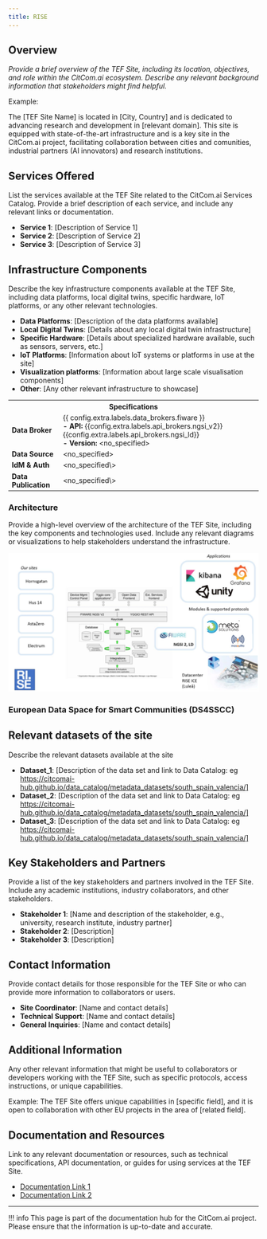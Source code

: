 ```yaml
---
title: RISE
---
```


## Overview

_Provide a brief overview of the TEF Site, including its location, objectives, and role within the CitCom.ai ecosystem. Describe any relevant background information that stakeholders might find helpful._

Example:

The [TEF Site Name] is located in [City, Country] and is dedicated to advancing research and development in [relevant domain]. This site is equipped with state-of-the-art infrastructure and is a key site in the CitCom.ai project, facilitating collaboration between cities and comunities, industrial partners (AI innovators) and research institutions.

## Services Offered

List the services available at the TEF Site related to the CitCom.ai Services Catalog. Provide a brief description of each service, and include any relevant links or documentation.

- **Service 1**: [Description of Service 1]
- **Service 2**: [Description of Service 2]
- **Service 3**: [Description of Service 3]

## Infrastructure Components

Describe the key infrastructure components available at the TEF Site, including data platforms, local digital twins, specific hardware, IoT platforms, or any other relevant technologies.

- **Data Platforms**: [Description of the data platforms available]
- **Local Digital Twins**: [Details about any local digital twin infrastructure]
- **Specific Hardware**: [Details about specialized hardware available, such as sensors, servers, etc.]
- **IoT Platforms**: [Information about IoT systems or platforms in use at the site]
- **Visualization platforms**: [Information about large scale visualisation components]
- **Other**: [Any other relevant infrastructure to showcase]

<table>
  <tr>
    <th colspan="2" style="text-align: center;">Specifications</th>
  </tr>
  <tr>
    <td><strong>Data Broker<strong></td>
    <td>
      {{ config.extra.labels.data_brokers.fiware }}<br>
      <strong>- API:</strong> {{config.extra.labels.api_brokers.ngsi_v2}} {{config.extra.labels.api_brokers.ngsi_ld}}<br>
      <strong>- Version:</strong> &lt;no_specified>
    </td>
  </tr>
  <tr>
    <td><strong>Data Source<strong></td>
    <td>&lt;no_specified></td>
  </tr>
  <tr>
    <td><strong>IdM &amp; Auth<strong></td>
    <td>&lt;no_specified\></td>
  </tr>
  <tr>
    <td><strong>Data Publication<strong></td>
    <td>&lt;no_specified\></td>
  </tr>
</table>

### Architecture

Provide a high-level overview of the architecture of the TEF Site, including the key components and technologies used. Include any relevant diagrams or visualizations to help stakeholders understand the infrastructure.

![rise_arch](./img/rise-arch.png)

### European Data Space for Smart Communities (DS4SSCC)

<!-- {{ config.extra.labels.ds4ssc_compliant.yes_comp.data_sources }} {{ config.extra.labels.ds4ssc_compliant.yes_comp.data_broker }} {{ config.extra.labels.ds4ssc_compliant.yes_comp.data_api }} {{ config.extra.labels.ds4ssc_compliant.no_comp.data_idm_auth }} {{ config.extra.labels.ds4ssc_compliant.no_comp.data_publication }}

![dtu_arch-ds4sscc](./img/dtu_ds4sscc-arch.svg) -->

## Relevant datasets of the site

Describe the relevant datasets available at the site

- **Dataset_1**: [Description of the data set and link to Data Catalog: eg https://citcomai-hub.github.io/data_catalog/metadata_datasets/south_spain_valencia/]
- **Dataset_2**: [Description of the data set and link to Data Catalog: eg https://citcomai-hub.github.io/data_catalog/metadata_datasets/south_spain_valencia/]
- **Dataset_3**: [Description of the data set and link to Data Catalog: eg https://citcomai-hub.github.io/data_catalog/metadata_datasets/south_spain_valencia/]

## Key Stakeholders and Partners

Provide a list of the key stakeholders and partners involved in the TEF Site. Include any academic institutions, industry collaborators, and other stakeholders.

- **Stakeholder 1**: [Name and description of the stakeholder, e.g., university, research institute, industry partner]
- **Stakeholder 2**: [Description]
- **Stakeholder 3**: [Description]

## Contact Information

Provide contact details for those responsible for the TEF Site or who can provide more information to collaborators or users.

- **Site Coordinator**: [Name and contact details]
- **Technical Support**: [Name and contact details]
- **General Inquiries**: [Name and contact details]

## Additional Information

Any other relevant information that might be useful to collaborators or developers working with the TEF Site, such as specific protocols, access instructions, or unique capabilities.

Example:
The TEF Site offers unique capabilities in [specific field], and it is open to collaboration with other EU projects in the area of [related field].

## Documentation and Resources

Link to any relevant documentation or resources, such as technical specifications, API documentation, or guides for using services at the TEF Site.

- [Documentation Link 1](#)
- [Documentation Link 2](#)

---

!!! info
    This page is part of the documentation hub for the CitCom.ai project. Please ensure that the information is up-to-date and accurate.
